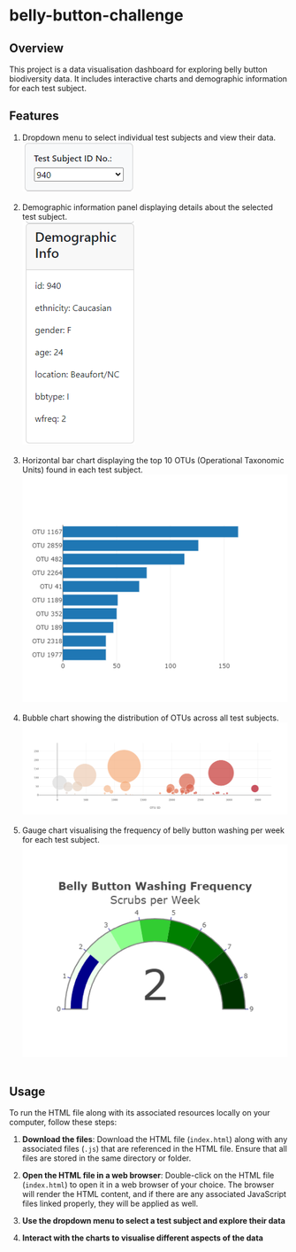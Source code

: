 # belly-button-challenge


## Overview
This project is a data visualisation dashboard for exploring belly button biodiversity data. It includes interactive charts and demographic information for each test subject.


## Features

1. Dropdown menu to select individual test subjects and view their data. <br>
![Dropdown menu](https://github.com/hazelhhwang/belly-button-challenge/blob/main/Images/Dropdown%20menu.png) <br><br>
2. Demographic information panel displaying details about the selected test subject. <br>
![Demographic Info](https://github.com/hazelhhwang/belly-button-challenge/blob/main/Images/Demographic%20Info.png) <br><br>
3. Horizontal bar chart displaying the top 10 OTUs (Operational Taxonomic Units) found in each test subject. <br>
![Bar Chart](https://github.com/hazelhhwang/belly-button-challenge/blob/main/Images/Bar%20Chart.png) <br><br>
4. Bubble chart showing the distribution of OTUs across all test subjects. <br>
![Bubble Chart](https://github.com/hazelhhwang/belly-button-challenge/blob/main/Images/Bubble%20Chart.png) <br><br>
5. Gauge chart visualising the frequency of belly button washing per week for each test subject. <br>
![Gauge Chart](https://github.com/hazelhhwang/belly-button-challenge/blob/main/Images/Gaurge%20Chart.png) <br><br>



## Usage

To run the HTML file along with its associated resources locally on your computer, follow these steps:

1. **Download the files**: Download the HTML file (`index.html`) along with any associated files (`.js`) that are referenced in the HTML file. Ensure that all files are stored in the same directory or folder.

2. **Open the HTML file in a web browser**: Double-click on the HTML file (`index.html`) to open it in a web browser of your choice. The browser will render the HTML content, and if there are any associated JavaScript files linked properly, they will be applied as well.

3. **Use the dropdown menu to select a test subject and explore their data**

4. **Interact with the charts to visualise different aspects of the data**



